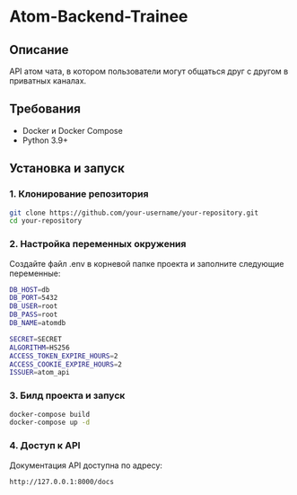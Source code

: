 # Atom-Backend-Trainee

## Описание
API атом чата, в котором пользователи могут общаться друг с другом в приватных каналах.

## Требования
- Docker и Docker Compose
- Python 3.9+

## Установка и запуск

### 1. Клонирование репозитория
```bash
git clone https://github.com/your-username/your-repository.git
cd your-repository
```
### 2. Настройка переменных окружения
Создайте файл .env в корневой папке проекта и заполните следующие переменные:
```bash
DB_HOST=db
DB_PORT=5432
DB_USER=root
DB_PASS=root
DB_NAME=atomdb

SECRET=SECRET
ALGORITHM=HS256
ACCESS_TOKEN_EXPIRE_HOURS=2
ACCESS_COOKIE_EXPIRE_HOURS=2
ISSUER=atom_api
```
### 3. Билд проекта и запуск
```bash
docker-compose build
docker-compose up -d
```
### 4. Доступ к API
Документация API доступна по адресу:
```bash
http://127.0.0.1:8000/docs
```
